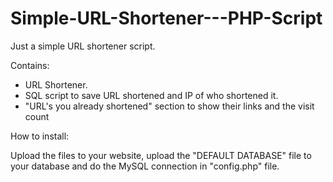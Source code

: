 # Simple-URL-Shortener---PHP-Script
Just a simple URL shortener script.

Contains:

* URL Shortener.
* SQL script to save URL shortened and IP of who shortened it.
* "URL's you already shortened" section to show their links and the visit count

How to install:

Upload the files to your website, upload the "DEFAULT DATABASE" file to your database and do the MySQL connection in "config.php" file.
